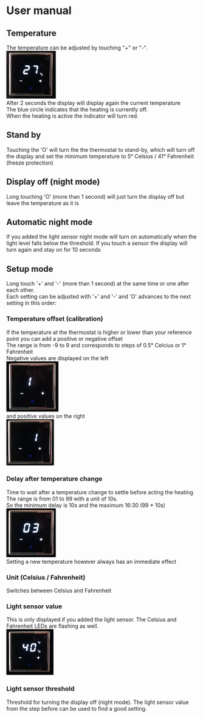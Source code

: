 # User manual
## Temperature
The temperature can be adjusted by touching "+" or "-".  
<img src="valve_off.jpg"/>  
After 2 seconds the display will display again the current temperature  
The blue circle indicates that the heating is currently off.  
When the heating is active the indicator will turn red.  
## Stand by
Touching the 'O' will turn the the thermostat to stand-by, which will turn off the display and set the minimum temperature to 5° Celsius / 41° Fahrenheit (freeze protection)
## Display off (night mode)
Long touching 'O' (more than 1 second) will just turn the display off but leave the temperature as it is

## Automatic night mode
If you added the light sensor night mode will turn on automatically when the light level falls below the threshold.
If you touch a sensor the display will turn again and stay on for 10 seconds

## Setup mode
Long touch '+' and '-' (more than 1 second) at the same time or one after each other.  
Each setting can be adjusted with '+' and '-' and 'O' advances to the next setting in this order:  
### Temperature offset (calibration)
If the temperature at the thermostat is higher or lower than your reference point you can add a positive or negative offset  
The range is from -9 to 9 and corresponds to steps of 0.5° Celcius or 1° Fahrenheit  
Negative values are displayed on the left  
<img src="negative_offset.jpg"/>  
and positive values on the right  
<img src="positive_offset.jpg"/>  

### Delay after temperature change
Time to wait after a temperature change to settle before acting the heating  
The range is from 01 to 99 with a unit of 10s.  
So the minimum delay is 10s and the maximum 16:30 (99 * 10s)  
<img src="valve_delay.jpg"/>  
Setting a new temperature however always has an immediate effect  

### Unit (Celsius / Fahrenheit)
Switches between Celsius and Fahrenheit

### Light sensor value
This is only displayed if you added the light sensor. The Celsius and Fahrenheit LEDs are flashing as well.  
<img src="light_sensor_status.jpg"/>

### Light sensor threshold
Threshold for turning the display off (night mode). The light sensor value from the step before can be used to find a good setting.
